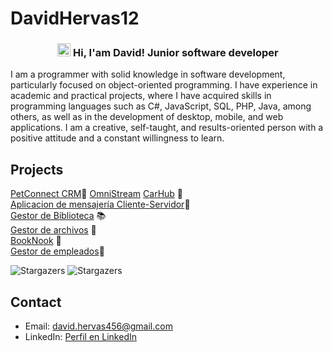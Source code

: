 # DavidHervas12
<h3 align="center"> 
    <img src="https://media.giphy.com/media/hvRJCLFzcasrR4ia7z/giphy.gif" width="21"></a> Hi, I'am David! Junior software developer
</h3> 

I am a programmer with solid knowledge in software development, particularly focused on object-oriented programming. I have experience in academic and practical projects, where I have acquired skills in programming languages such as C#, JavaScript, SQL, PHP, Java, among others, as well as in the development of desktop, mobile, and web applications. I am a creative, self-taught, and results-oriented person with a positive attitude and a constant willingness to learn.


## Projects

[PetConnect CRM](https://github.com/DavidHervas12/PetConnect.git)🐶 
[OmniStream](https://github.com/DavidHervas12/Omnistream)
[CarHub](https://github.com/dreixxx/CarHub.git) 🚗  
[Aplicacion de mensajería Cliente-Servidor](https://github.com/DavidHervas12/Aplicacion_comunicacion_cliente_servidor.git)📧  
[Gestor de Biblioteca](https://github.com/DavidHervas12/Gestor_de_Biblioteca.git) 📚  
[Gestor de archivos](https://github.com/DavidHervas12/Gestor_de_Archivos.git) 📂  
[BookNook](https://github.com/DavidHervas12/BookNook_PHP.git) 📖  
[Gestor de empleados](https://github.com/DavidHervas12/Employee-entry-and-exit-management-application.git)🔧

<img alt="Stargazers" src="http://github-profile-summary-cards.vercel.app/api/cards/profile-details?username=DavidHervas12&theme=github_dark">
<img alt="Stargazers" src="http://github-profile-summary-cards.vercel.app/api/cards/most-commit-language?username=DavidHervas12&theme=github_dark&exclude=Blade">



## Contact

- Email: david.hervas456@gmail.com
- LinkedIn: [Perfil en LinkedIn](https://www.linkedin.com/tuperfil)
